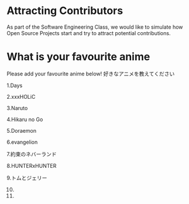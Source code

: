 # Attracting Contributors
As part of the Software Engineering Class, we would like to simulate how Open Source Projects start and try to attract potential contributions.

# What is your favourite anime 
Please add your favourite anime below!
好きなアニメを教えてください

1.Days

2.xxxHOLiC

3.Naruto

4.Hikaru no Go

5.Doraemon

6.evangelion

7.約束のネバーランド

8.HUNTERxHUNTER

9.トムとジェリー

10.


11.

